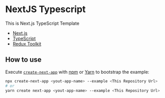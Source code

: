 # NextJS Typescript 

This is Next.js TypeScript Template

- [Next.js](https://nextjs.org/)
- [TypeScript](https://www.typescriptlang.org/)
- [Redux Toolkit](https://redux-toolkit.js.org/)


## How to use

Execute [`create-next-app`](https://github.com/vercel/next.js/tree/canary/packages/create-next-app) with [npm](https://docs.npmjs.com/cli/init) or [Yarn](https://yarnpkg.com/lang/en/docs/cli/create/) to bootstrap the example:

```bash
npx create-next-app <yout-app-name> --example <This Repository Url>
# or
yarn create next-app <yout-app-name> --example <This Repository Url>
```

